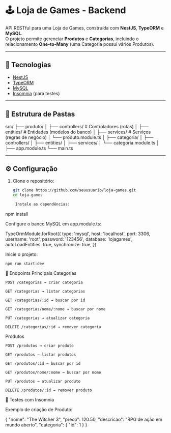 # 🕹 Loja de Games - Backend

API RESTful para uma Loja de Games, construída com **NestJS**, **TypeORM** e **MySQL**.  
O projeto permite gerenciar **Produtos** e **Categorias**, incluindo o relacionamento **One-to-Many** (uma Categoria possui vários Produtos).

---

## 🚀 Tecnologias

- [NestJS](https://nestjs.com/)
- [TypeORM](https://typeorm.io/)
- [MySQL](https://www.mysql.com/)
- [Insomnia](https://insomnia.rest/) (para testes)

---

## 📂 Estrutura de Pastas

src/
├── produto/
│ ├── controllers/ # Controladores (rotas)
│ ├── entities/ # Entidades (modelos do banco)
│ ├── services/ # Serviços (regras de negócio)
│ └── produto.module.ts
│
├── categoria/
│ ├── controllers/
│ ├── entities/
│ ├── services/
│ └── categoria.module.ts
│
├── app.module.ts
└── main.ts


---

## ⚙️ Configuração

1. Clone o repositório:
   ```bash
   git clone https://github.com/seuusuario/loja-games.git
   cd loja-games

    Instale as dependências:

npm install

Configure o banco MySQL em app.module.ts:

TypeOrmModule.forRoot({
  type: 'mysql',
  host: 'localhost',
  port: 3306,
  username: 'root',
  password: '123456',
  database: 'lojagames',
  autoLoadEntities: true,
  synchronize: true,
})

Inicie o projeto:

    npm run start:dev

📌 Endpoints Principais
Categorias

    POST /categorias → criar categoria

    GET /categorias → listar categorias

    GET /categorias/:id → buscar por id

    GET /categorias/nome/:nome → buscar por nome

    PUT /categorias → atualizar categoria

    DELETE /categorias/:id → remover categoria

Produtos

    POST /produtos → criar produto

    GET /produtos → listar produtos

    GET /produtos/:id → buscar por id

    GET /produtos/nome/:nome → buscar por nome

    PUT /produtos → atualizar produto

    DELETE /produtos/:id → remover produto

🧪 Testes com Insomnia

Exemplo de criação de Produto:

{
  "nome": "The Witcher 3",
  "preco": 120.50,
  "descricao": "RPG de ação em mundo aberto",
  "categoria": { "id": 1 }
}